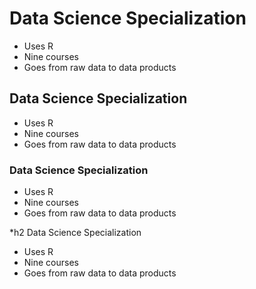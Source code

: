 # Data Science Specialization 

* Uses R 
* Nine courses 
* Goes from raw data to data products

## Data Science Specialization 

* Uses R 
* Nine courses 
* Goes from raw data to data products

### Data Science Specialization 

* Uses R 
* Nine courses 
* Goes from raw data to data products


*h2 Data Science Specialization 

* Uses R 
* Nine courses 
* Goes from raw data to data products
